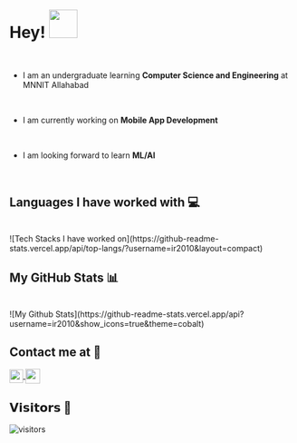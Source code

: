 # Hey! <img height="50px" src="https://github.com/ir2010/ir2010/blob/main/assets/waving_hand_sign_1024.gif">

<br>

- I am an undergraduate learning **Computer Science and Engineering** at MNNIT Allahabad
<br>

- I am currently working on **Mobile App Development**
<br>

- I am looking forward to learn **ML/AI**
<br>

## Languages I have worked with :computer:
<br>
![Tech Stacks I have worked on](https://github-readme-stats.vercel.app/api/top-langs/?username=ir2010&layout=compact)
<br>

## My GitHub Stats     :bar_chart:
<br>
![My Github Stats](https://github-readme-stats.vercel.app/api?username=ir2010&show_icons=true&theme=cobalt)
<br>

## Contact me at     :email:
<a href="https://www.linkedin.com/in/ishu-raj-ab7120178/">
    <img align="center" width="24px" src="https://github.com/ir2010/ir2010/blob/main/assets/waving_hand_sign_1024.gif" />
 </a>  
<a href="mailto:ishuraj2010@gmail.com">
    <img align="center" width="26px" src="https://github.com/ir2010/ir2010/blob/main/assets/waving_hand_sign_1024.gif" />
</a>
<br>

## 𝗩𝗶𝘀𝗶𝘁𝗼𝗿𝘀 :eyes:

![visitors](https://visitor-badge.glitch.me/badge?page_id=ir2010)
